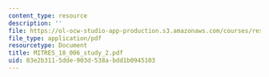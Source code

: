 ```yaml
---
content_type: resource
description: ''
file: https://ol-ocw-studio-app-production.s3.amazonaws.com/courses/res-18-006-calculus-revisited-single-variable-calculus-fall-2010/83e2b3115dde903d538abdd1b0945103_MITRES_18_006_study_2.pdf
file_type: application/pdf
resourcetype: Document
title: MITRES_18_006_study_2.pdf
uid: 83e2b311-5dde-903d-538a-bdd1b0945103
---
```

